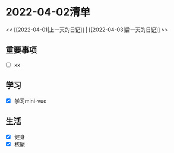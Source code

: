 # 2022-04-02清单
<< [[2022-04-01|上一天的日记]] | [[2022-04-03|后一天的日记]] >>
## 重要事项
- [ ] xx

## 学习
- [x] 学习mini-vue

## 生活 
- [x] 健身
- [x] 核酸